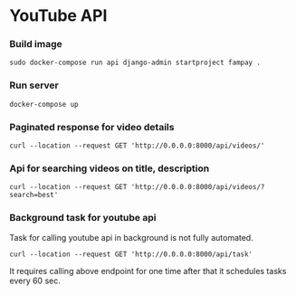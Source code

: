 # YouTube API

### Build image

```
sudo docker-compose run api django-admin startproject fampay .
```
### Run server

```
docker-compose up       
```

### Paginated response for video details

```
curl --location --request GET 'http://0.0.0.0:8000/api/videos/'     
```

### Api for searching videos on title, description
```
curl --location --request GET 'http://0.0.0.0:8000/api/videos/?search=best'  
```

### Background task for youtube api

Task for calling youtube api in background is not fully automated.
```
curl --location --request GET 'http://0.0.0.0:8000/api/task'
```
It requires calling above endpoint for one time after that it schedules tasks every 60 sec.


